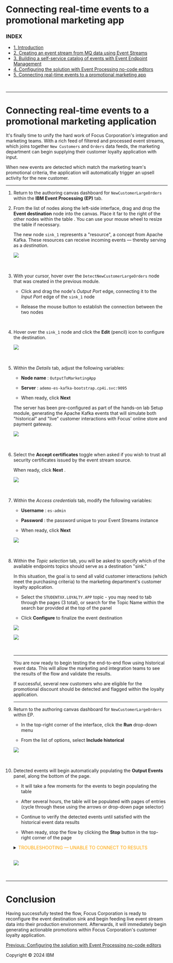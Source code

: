 Connecting real-time events to a promotional marketing app
===

### INDEX

*   [1. Introduction](../index.md)
*   [2. Creating an event stream from MQ data using Event Streams](../1/index.md)
*   [3. Building a self-service catalog of events with Event Endpoint Management](../2/index.md)
*   [4. Configuring the solution with Event Processing no-code editors](../3/index.md)
*   [5. Connecting real-time events to a promotional marketing app](./)

<br>

* * *

Connecting real-time events to a promotional marketing application
==================================================================


It's finally time to unify the hard work of Focus Corporation's integration and marketing teams. With a rich feed of filtered and processed event streams, which joins together `New Customers` and `Orders` data feeds, the marketing department can begin supplying their customer loyalty application with input.

When new events are detected which match the marketing team's promotional criteria, the application will automatically trigger an upsell activity for the new customer.

* * *

1.  Return to the authoring canvas dashboard for `NewCustomerLargeOrders` within the **IBM Event Processing (EP)** tab.
    <br>

2.  From the list of nodes along the left-side interface, drag and drop the **Event destination** node into the canvas. Place it far to the right of the other nodes within the table . You can use your mouse wheel to resize the table if necessary.
    
      
    
    The new node `sink_1` represents a "resource", a concept from Apache Kafka. These resources can receive incoming events — thereby serving as a _destination_.
    
    [![](../images/4-2.png)](../images/4-2.png)<br><br><br>
    


3.  With your cursor, hover over the `DetectNewCustomerLargeOrders` node that was created in the previous module.
    
    *   Click and drag the node's _Output Port_ edge, connecting it to the _Input Port_ edge of the `sink_1` node
        
    *   Release the mouse button to establish the connection between the two nodes
        
    <br>

4.  Hover over the `sink_1` node and click the **Edit** (pencil) icon to configure the destination.
    
      
    [![](../images/4-3.png)](../images/4-3.png)<br><br><br>
    


5.  Within the _Details_ tab, adjust the following variables:
    
    *   **Node name** : `OutputToMarketingApp`
        
    *   **Server** : `ademo-es-kafka-bootstrap.cp4i.svc:9095`
        
    *   When ready, click **Next** 
        
    
      
    
    The server has been pre-configured as part of the hands-on lab Setup module, generating the Apache Kafka events that will simulate both "historical" and "live" customer interactions with Focus' online store and payment gateway.
    
    [![](../images/4-5.png)](../images/4-5.png)<br><br><br>
    


6.  Select the **Accept certificates** toggle when asked if you wish to trust all security certificates issued by the event stream source.
    
    When ready, click **Next** .
    
      
    [![](../images/4-6.png)](../images/4-6.png)<br><br><br>
    


7.  Within the _Access credentials_ tab, modify the following variables:
    
    *   **Username** : `es-admin`
        
    *   **Password** : the password unique to your Event Streams instance
        
    *   When ready, click **Next** 
        
    
      
    [![](../images/4-7.png)](../images/4-7.png)<br><br><br>
    


8.  Within the _Topic selection_ tab, you will be asked to specify which of the available endpoints topics should serve as a destination "sink."
    
    In this situation, the goal is to send all valid customer interactions (which meet the purchasing criteria) to the marketing department's customer loyalty application.
    
    *   Select the `STUDENTXX.LOYALTY.APP` topic - you may need to tab through the pages (3 total), or search for the Topic Name within the search bar provided at the top of the panel
        
    *   Click **Configure** to finalize the event destination
        
    
      
    [![](../images/4-8a.png)](../images/4-8a.png)
    
    [![](../images/4-8b.png)](../images/4-8b.png)<br><br><br>
    

    ---

    You are now ready to begin testing the end-to-end flow using historical event data. This will allow the marketing and integration teams to see the results of the flow and validate the results.

    If successful, several new customers who are eligible for the promotional discount should be detected and flagged within the loyalty application.

    ---

9.  Return to the authoring canvas dashboard for `NewCustomerLargeOrders` within EP.
    
    *   In the top-right corner of the interface, click the **Run** drop-down menu
        
    *   From the list of options, select **Include historical** 
        
    
      
    [![](../images/4-9.png)](../images/4-9.png)<br><br><br>
    


10. Detected events will begin automatically populating the **Output Events** panel, along the bottom of the page.
    
    *   It will take a few moments for the events to begin populating the table
        
    *   After several hours, the table will be populated with pages of entries (cycle through these using the arrows or drop-down page selector)
        
    *   Continue to verify the detected events until satisfied with the historical event data results
        
    *   When ready, stop the flow by clicking the **Stop** button in the top-right corner of the page
        
    
    <details>
    <summary><span style="color:orange">TROUBLESHOOTING — UNABLE TO CONNECT TO RESULTS</span></summary>
    
    <p>You may experience a pop-up window in the top-right corner of the authoring canvas after initiating a Run execution. This is expected given that not all of the Kafka topic endpoints were configured — you only configured the STUDENTXX.LOYALTY.APP endpoint, as well as the STUDENTXX.ORDERS and STUDENTXX.CUSTOMERS event streams.</p>
    
    <p>You can safely ignore this warning and click the X icon to dismiss it.</p>
    
      
    <img src="../images/4-10b.png" alt="image">
    
    </details>
    <br>
    
    [![](../images/es-final-output.png)](../images/es-final-output.png)<br><br><br>
    

* * *

Conclusion
==========

Having successfully tested the flow, Focus Corporation is ready to reconfigure the event destination sink and begin feeding live event stream data into their production environment. Afterwards, it will immediately begin generating actionable promotions within Focus Corporation's customer loyalty application.


[Previous: Configuring the solution with Event Processing no-code editors](../3/index.md)  

Copyright © 2024 IBM
